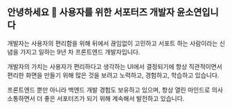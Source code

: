 ## 안녕하세요 👋 사용자를 위한 서포터즈 개발자 윤소연입니다
개발자는 사용자의 편리함을 위해 뒤에서 끊임없이 고민하고 서포트 하는 사람이라는 신념을 가지고 일하는 9년 차 프론트엔드 개발자입니다.

개발자의 가치는 사용자가 편리하다고 생각하는 UI에서 결정되기에 항상 직관적이면서 편리한 화면을 만들기 위해 많은 것을 보려고 노력하고, 경험하고, 학습하고 있습니다.

프론트엔드 뿐만 아니라 백엔드 개발 경험도 보유하고 있으며, 항상 열린 마인드로 의사소통하면서 더 좋은 서포터즈가 되기 위해 계속해서 발전하고 있습니다.

<!--
## Tech Stacks⚡

**Language**

![](https://img.shields.io/badge/Java-ED8B00?style=for-the-badge&logo=openjdk&logoColor=white) ![](https://img.shields.io/badge/HTML-239120?style=for-the-badge&logo=html5&logoColor=white) ![](https://img.shields.io/badge/CSS-239120?&style=for-the-badge&logo=css3&logoColor=white) ![](https://img.shields.io/badge/JavaScript-F7DF1E?style=for-the-badge&logo=JavaScript&logoColor=white) ![](https://img.shields.io/badge/jQuery-0769AD?style=for-the-badge&logo=jquery&logoColor=white)

**YoonSoYeon/YoonSoYeon** is a ✨ _special_ ✨ repository because its `README.md` (this file) appears on your GitHub profile.

Here are some ideas to get you started:

- 🔭 I’m currently working on ...
- 🌱 I’m currently learning ...
- 👯 I’m looking to collaborate on ...
- 🤔 I’m looking for help with ...
- 💬 Ask me about ...
- 📫 How to reach me: ...
- 😄 Pronouns: ...
- ⚡ Fun fact: ...
-->
